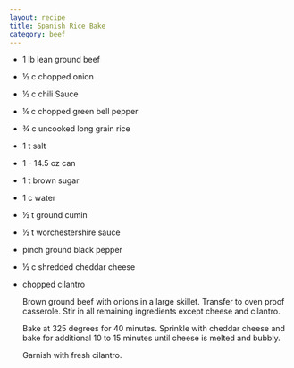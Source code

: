 ```yaml
---
layout: recipe
title: Spanish Rice Bake
category: beef
---
```

- 1 lb lean ground beef
- ½ c chopped onion
- ½ c chili Sauce
- ¼ c chopped green bell pepper
- ¾ c uncooked long grain rice
- 1 t salt
- 1 - 14.5 oz can
- 1 t brown sugar
- 1 c water
- ½ t ground cumin
- ½ t worchestershire sauce
- pinch ground black pepper
- ½ c shredded cheddar cheese
- chopped cilantro
  
  Brown ground beef with onions in a large skillet. Transfer to oven proof casserole. Stir in all remaining ingredients except cheese and cilantro. 
  
  Bake at 325 degrees for 40 minutes. Sprinkle with cheddar cheese and bake for additional 10 to 15 minutes until cheese is melted and bubbly.
  
  Garnish with fresh cilantro. 
